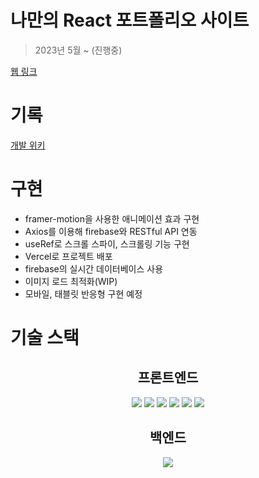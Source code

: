 # 나만의 React 포트폴리오 사이트

> 2023년 5월 ~ (진행중)

[웹 링크](https://anjemin-portfolio.vercel.app/)

# 기록

[개발 위키](https://torpid-erigeron-ad1.notion.site/dc779779d36e437abd5502a088002c53?v=cfdbcd0463ba4117b57d125aefc906f9&pvs=4)

# 구현

- framer-motion을 사용한 애니메이션 효과 구현
- Axios를 이용해 firebase와 RESTful API 연동
- useRef로 스크롤 스파이, 스크롤링 기능 구현
- Vercel로 프로젝트 배포
- firebase의 실시간 데이터베이스 사용
- 이미지 로드 최적화(WIP)
- 모바일, 태블릿 반응형 구현 예정

# 기술 스택

<div align="center">

## 프론트엔드

<img src="https://img.shields.io/badge/TypeScript-3178C6?style=flat&logo=TypeScript&logoColor=white"/>
<img src="https://img.shields.io/badge/React-61DAFB?style=flat&logo=React&logoColor=white"/>
<img src="https://img.shields.io/badge/Axios-5A29E4?style=flat&logo=axios&logoColor=white"/>
<img src="https://img.shields.io/badge/Vite-646CFF?style=flat&logo=vite&logoColor=white"/>
<img src="https://img.shields.io/badge/Styled-DB7093?style=flat&logo=styledcomponents&logoColor=white"/>
<img src="https://img.shields.io/badge/Framer-0055FF?style=flat&logo=framer&logoColor=white"/>

## 백엔드

<img src="https://img.shields.io/badge/Firebase-FFCA28?style=flat&logo=firebase&logoColor=white"/>
</div>
